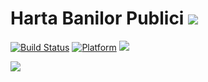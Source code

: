 # Harta Banilor Publici ![](https://img.shields.io/aur/license/yaourt.svg)

[![Build Status](https://travis-ci.org/initiativaromania/HBP-iOS.svg?branch=master)](https://travis-ci.org/initiativaromania/HBP-iOS)
[![Platform](https://img.shields.io/cocoapods/p/BulletinBoard.svg?style=flat)](https://github.com/initiativaromania/HBP-iOS)
![](https://img.shields.io/badge/Swift-4.0-orange.svg)

![](https://i.imgur.com/Mnp8qPg.gif)
